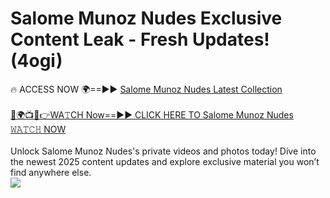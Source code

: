 # Salome Munoz Nudes Exclusive Content Leak - Fresh Updates! (4ogi)

🔥 ACCESS NOW 🌍==►► <a href="https://tinyurl.com/yc657z5k" rel="nofollow">Salome Munoz Nudes Latest Collection</a>
<br><br>
[🔴🌍📺📱👉WA𝚃CH Now==►► CLICK HERE TO Salome Munoz Nudes 𝚆𝙰𝚃𝙲𝙷 NOW](https://tinyurl.com/yc657z5k)
<br><br>
Unlock Salome Munoz Nudes's private videos and photos today! Dive into the newest 2025 content updates and explore exclusive material you won’t find anywhere else.
<br>
<a href="https://tinyurl.com/yc657z5k" rel="nofollow" data-target="animated-image.originalLink"><img src="https://camo.githubusercontent.com/8a4f000d20f83aca3bf7ec5f350d767afa0574a8a352519fd8cfa583a6f93a33/68747470733a2f2f692e696d6775722e636f6d2f644a486b345a712e676966" data-canonical-src="https://i.imgur.com/dJHk4Zq.gif" style="max-width: 100%; display: inline-block;" data-target="animated-image.originalImage"></a>
<br>
